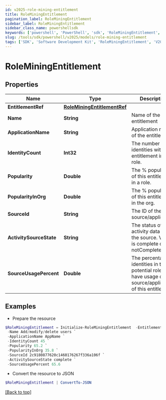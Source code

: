 ```yaml
---
id: v2025-role-mining-entitlement
title: RoleMiningEntitlement
pagination_label: RoleMiningEntitlement
sidebar_label: RoleMiningEntitlement
sidebar_class_name: powershellsdk
keywords: ['powershell', 'PowerShell', 'sdk', 'RoleMiningEntitlement', 'V2025RoleMiningEntitlement'] 
slug: /tools/sdk/powershell/v2025/models/role-mining-entitlement
tags: ['SDK', 'Software Development Kit', 'RoleMiningEntitlement', 'V2025RoleMiningEntitlement']
---
```



# RoleMiningEntitlement

## Properties

Name | Type | Description | Notes
------------ | ------------- | ------------- | -------------
**EntitlementRef** | [**RoleMiningEntitlementRef**](role-mining-entitlement-ref) |  | [optional] 
**Name** | **String** | Name of the entitlement | [optional] 
**ApplicationName** | **String** | Application name of the entitlement | [optional] 
**IdentityCount** | **Int32** | The number of identities with this entitlement in a role. | [optional] 
**Popularity** | **Double** | The % popularity of this entitlement in a role. | [optional] 
**PopularityInOrg** | **Double** | The % popularity of this entitlement in the org. | [optional] 
**SourceId** | **String** | The ID of the source/application. | [optional] 
**ActivitySourceState** | **String** | The status of activity data for the source.   Value is complete or notComplete. | [optional] 
**SourceUsagePercent** | **Double** | The percentage of identities in the potential role that have usage of the source/application of this entitlement. | [optional] 

## Examples

- Prepare the resource
```powershell
$RoleMiningEntitlement = Initialize-RoleMiningEntitlement  -EntitlementRef null `
 -Name Add/modify/delete users `
 -ApplicationName AppName `
 -IdentityCount 45 `
 -Popularity 65.2 `
 -PopularityInOrg 35.8 `
 -SourceId 2c9180877620c1460176267f336a106f `
 -ActivitySourceState complete `
 -SourceUsagePercent 65.6
```

- Convert the resource to JSON
```powershell
$RoleMiningEntitlement | ConvertTo-JSON
```


[[Back to top]](#) 

